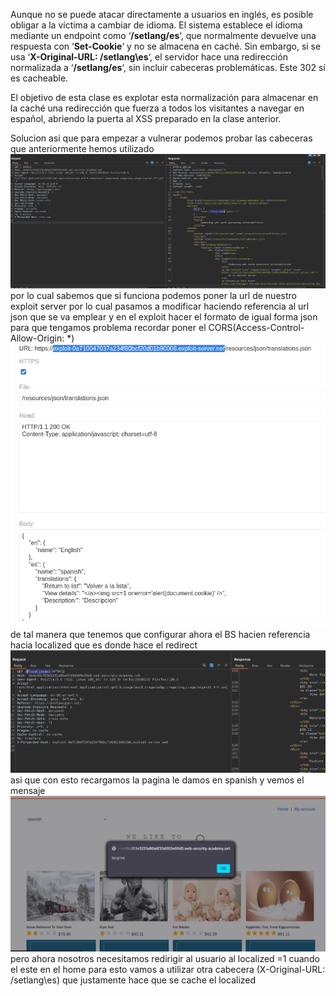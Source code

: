 Aunque no se puede atacar directamente a usuarios en inglés, es posible obligar a la víctima a cambiar de idioma. El sistema establece el idioma mediante un endpoint como ‘**/setlang/es**‘, que normalmente devuelve una respuesta con ‘**Set-Cookie**‘ y no se almacena en caché. Sin embargo, si se usa ‘**X-Original-URL: /setlang\es**‘, el servidor hace una redirección normalizada a ‘**/setlang/es**‘, sin incluir cabeceras problemáticas. Este 302 sí es cacheable.

El objetivo de esta clase es explotar esta normalización para almacenar en la caché una redirección que fuerza a todos los visitantes a navegar en español, abriendo la puerta al XSS preparado en la clase anterior.

Solucion
asi que para empezar a vulnerar podemos probar las cabeceras que anteriormente hemos utilizado
![Pasted_image_20250822185618.png](Imagenes/Pasted_image_20250822185618.png)
por lo cual sabemos que si funciona podemos poner la url de nuestro exploit server por lo cual pasamos a modificar haciendo referencia al url json que se va emplear
y en el exploit hacer el formato de igual forma json para que tengamos problema recordar poner el CORS(Access-Control-Allow-Origin: *)
![Pasted_image_20250822190045.png](Imagenes/Pasted_image_20250822190045.png)
de tal manera que tenemos que configurar ahora el BS hacien referencia hacia localized que es donde hace el redirect
![Pasted_image_20250822190512.png](Imagenes/Pasted_image_20250822190512.png)
asi que con esto recargamos la pagina le damos en spanish y vemos el mensaje
![Pasted_image_20250822190711.png](Imagenes/Pasted_image_20250822190711.png)
pero ahora nosotros necesitamos redirigir al usuario al localized =1 cuando el este en el home para esto vamos a utilizar otra cabecera (X-Original-URL: /setlang\es) que justamente hace que se cache el localized
